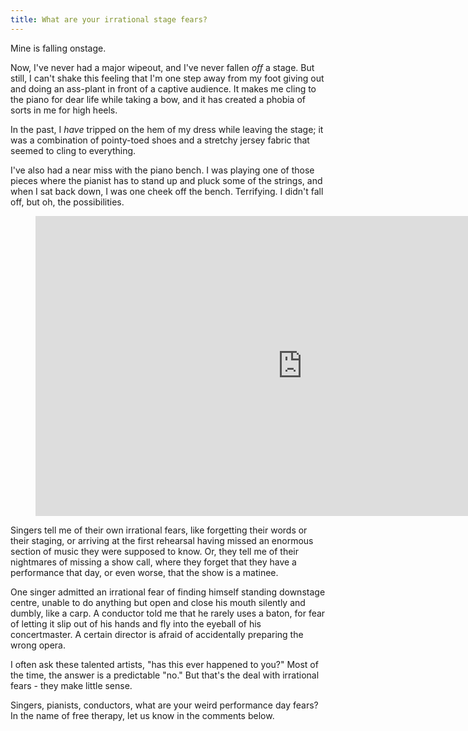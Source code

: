 ```yaml
---
title: What are your irrational stage fears?
---
```


Mine is falling onstage.

Now, I've never had a major wipeout, and I've never fallen *off* a stage. But still, I can't shake this feeling that I'm one step away from my foot giving out and doing an ass-plant in front of a captive audience. It makes me cling to the piano for dear life while taking a bow, and it has created a phobia of sorts in me for high heels.

In the past, I *have* tripped on the hem of my dress while leaving the stage; it was a combination of pointy-toed shoes and a stretchy jersey fabric that seemed to cling to everything.

I've also had a near miss with the piano bench. I was playing one of those pieces where the pianist has to stand up and pluck some of the strings, and when I sat back down, I was one cheek off the bench. Terrifying. I didn't fall off, but oh, the possibilities.

<figure data-type="video">
<iframe width="854" height="480" src="https://www.youtube.com/embed/w2jdk18_6c4" frameborder="0" allowfullscreen></iframe>
</figure>

Singers tell me of their own irrational fears, like forgetting their words or their staging, or arriving at the first rehearsal having missed an enormous section of music they were supposed to know. Or, they tell me of their nightmares of missing a show call, where they forget that they have a performance that day, or even worse, that the show is a matinee. 

One singer admitted an irrational fear of finding himself standing downstage centre, unable to do anything but open and close his mouth silently and dumbly, like a carp. A conductor told me that he rarely uses a baton, for fear of letting it slip out of his hands and fly into the eyeball of his concertmaster. A certain director is afraid of accidentally preparing the wrong opera.

I often ask these talented artists, "has this ever happened to you?" Most of the time, the answer is a predictable "no." But that's the deal with irrational fears - they make little sense.

Singers, pianists, conductors, what are your weird performance day fears? In the name of free therapy, let us know in the comments below.

